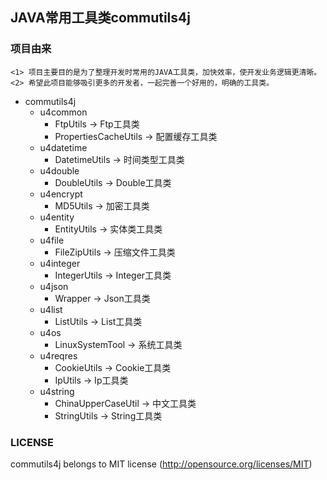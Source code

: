 ## JAVA常用工具类commutils4j

### 项目由来
````
<1> 项目主要目的是为了整理开发时常用的JAVA工具类，加快效率，使开发业务逻辑更清晰。
<2> 希望此项目能够吸引更多的开发者，一起完善一个好用的，明确的工具类。
````

* commutils4j
    * u4common
        * FtpUtils -> Ftp工具类
        * PropertiesCacheUtils -> 配置缓存工具类
    * u4datetime
        * DatetimeUtils -> 时间类型工具类
    * u4double
        * DoubleUtils -> Double工具类
    * u4encrypt
        * MD5Utils -> 加密工具类
    * u4entity
        * EntityUtils -> 实体类工具类
    * u4file
        * FileZipUtils -> 压缩文件工具类
    * u4integer
        * IntegerUtils -> Integer工具类
    * u4json
        * Wrapper -> Json工具类
    * u4list
        * ListUtils -> List工具类
    * u4os
        * LinuxSystemTool -> 系统工具类
    * u4reqres
        * CookieUtils -> Cookie工具类
        * IpUtils -> Ip工具类
    * u4string
        * ChinaUpperCaseUtil -> 中文工具类
        * StringUtils -> String工具类

### LICENSE
commutils4j belongs to MIT license (http://opensource.org/licenses/MIT)
